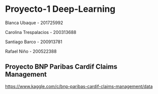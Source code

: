 # Proyecto-1 Deep-Learning


Blanca Ubaque - 201725992		

Carolina Trespalacios - 200313688		

Santiago Barco - 200913781		

Rafael Niño - 200522388	

## Proyecto BNP Paribas Cardif Claims Management

https://www.kaggle.com/c/bnp-paribas-cardif-claims-management/data
